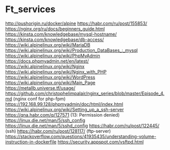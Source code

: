 # Ft_services
http://pushorigin.ru/docker/alpine
https://habr.com/ru/post/155853/
https://nginx.org/ru/docs/beginners_guide.html
https://kinsta.com/knowledgebase/mysql-hostname/
https://kinsta.com/knowledgebase/db-access/
https://wiki.alpinelinux.org/wiki/MariaDB
https://wiki.alpinelinux.org/wiki/Production_DataBases_:_mysql
https://wiki.alpinelinux.org/wiki/PhpMyAdmin
https://docs.phpmyadmin.net/en/latest/
https://wiki.alpinelinux.org/wiki/Nginx
https://wiki.alpinelinux.org/wiki/Nginx_with_PHP
https://wiki.alpinelinux.org/wiki/WordPress
https://wiki.alpinelinux.org/wiki/Main_Page
https://metallb.universe.tf/usage/
https://github.com/christophelimpalair/nginx_series/blob/master/Episode_4.md (nginx conf for php-fpm)
https://192.168.99.128/phpmyadmin/doc/html/index.html
https://wiki.alpinelinux.org/wiki/Setting_up_a_ssh-server
https://qna.habr.com/q/127571 (13: Permission denied)
https://linux.die.net/man/5/ssh_config
https://linux.die.net/man/5/sshd_config
https://habr.com/ru/post/122445/ (ssh)
https://habr.com/ru/post/128117/ (ftp-server)
https://stackoverflow.com/questions/41935435/understanding-volume-instruction-in-dockerfile
https://security.appspot.com/vsftpd.html